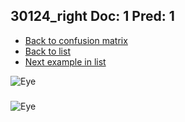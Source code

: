 ## 30124_right Doc: 1 Pred: 1
- [Back to confusion matrix](https://github.com/juliandewit/kaggle_retinopathy/blob/master/matrix.md)
- [Back to list](https://github.com/juliandewit/kaggle_retinopathy/blob/master/lists/11/list.md)
- [Next example in list](https://github.com/juliandewit/kaggle_retinopathy/blob/master/lists/11/30/3018_right.md)

![Eye](https://retinopaty.blob.core.windows.net/size1024/30124_right_1.jpeg)

### 

![Eye]()
